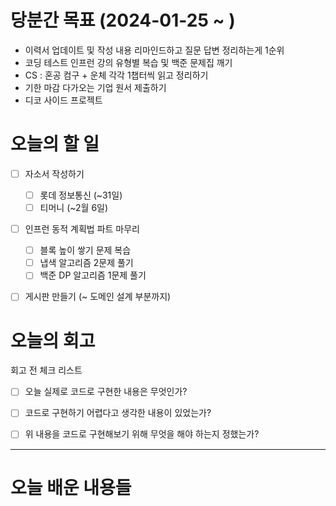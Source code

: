 
# 당분간 목표 (2024-01-25 ~ )

- 이력서 업데이트 및 작성 내용 리마인드하고 질문 답변 정리하는게 1순위
- 코딩 테스트 인프런 강의 유형별 복습 및 백준 문제집 깨기
- CS : 혼공 컴구 + 운체 각각 1챕터씩 읽고 정리하기
- 기한 마감 다가오는 기업 원서 제출하기
- 디코 사이드 프로젝트


# 오늘의 할 일

- [ ] 자소서 작성하기
	- [ ] 롯데 정보통신 (~31일)
	- [ ] 티머니 (~2월 6일)
- [ ] 인프런 동적 계획법 파트 마무리
	- [ ] 블록 높이 쌓기 문제 복습
	- [ ] 냅색 알고리즘 2문제 풀기
	- [ ] 백준 DP 알고리즘 1문제 풀기
- [ ] 게시판 만들기 (~ 도메인 설계 부분까지)


# 오늘의 회고

회고 전 체크 리스트
- [ ] 오늘 실제로 코드로 구현한 내용은 무엇인가?
- [ ] 코드로 구현하기 어렵다고 생각한 내용이 있었는가?
- [ ] 위 내용을 코드로 구현해보기 위해 무엇을 해야 하는지 정했는가?




---
# 오늘 배운 내용들

